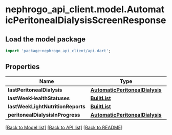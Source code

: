 # nephrogo_api_client.model.AutomaticPeritonealDialysisScreenResponse

## Load the model package
```dart
import 'package:nephrogo_api_client/api.dart';
```

## Properties
Name | Type | Description | Notes
------------ | ------------- | ------------- | -------------
**lastPeritonealDialysis** | [**AutomaticPeritonealDialysis**](AutomaticPeritonealDialysis.md) |  | 
**lastWeekHealthStatuses** | [**BuiltList<DailyHealthStatus>**](DailyHealthStatus.md) |  | 
**lastWeekLightNutritionReports** | [**BuiltList<DailyIntakesLightReport>**](DailyIntakesLightReport.md) |  | 
**peritonealDialysisInProgress** | [**AutomaticPeritonealDialysis**](AutomaticPeritonealDialysis.md) |  | 

[[Back to Model list]](../README.md#documentation-for-models) [[Back to API list]](../README.md#documentation-for-api-endpoints) [[Back to README]](../README.md)


